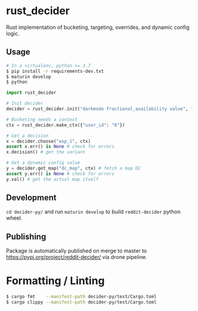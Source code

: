 # rust_decider

Rust implementation of bucketing, targeting, overrides, and dynamic config logic.

## Usage

```sh
# In a virtualenv, python >= 3.7
$ pip install -r requirements-dev.txt
$ maturin develop
$ python
```

```python
import rust_decider

# Init decider
decider = rust_decider.init("darkmode fractional_availability value", "../cfg.json")

# Bucketing needs a context
ctx = rust_decider.make_ctx({"user_id": "8"})

# Get a decision
x = decider.choose("exp_1", ctx)
assert x.err() is None # check for errors
x.decision() # get the variant

# Get a dynamic config value
y = decider.get_map("dc_map", ctx) # fetch a map DC
assert y.err() is None # check for errors
y.val() # get the actual map itself
```

## Development

`cd decider-py/` and run `maturin develop` to build `reddit-decider` python wheel.

## Publishing

Package is automatically published on merge to master to https://pypi.org/project/reddit-decider/ via drone pipeline.

# Formatting / Linting

```sh
$ cargo fmt    --manifest-path decider-py/test/Cargo.toml
$ cargo clippy --manifest-path decider-py/test/Cargo.toml
```
